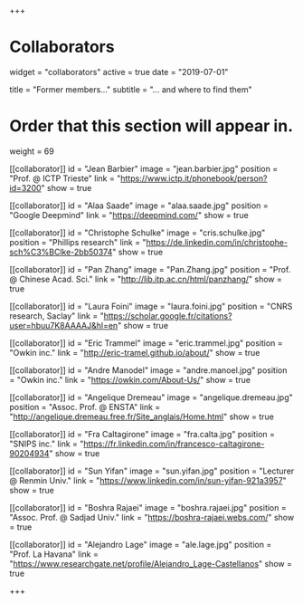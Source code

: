 +++
# Collaborators
widget = "collaborators"
active = true
date = "2019-07-01"

title = "Former members..."
subtitle = "... and where to find them"

# Order that this section will appear in.
weight = 69

[[collaborator]]
	id = "Jean Barbier"
	image = "jean.barbier.jpg"
	position = "Prof. @ ICTP Trieste"
	link = "https://www.ictp.it/phonebook/person?id=3200"
	show = true

[[collaborator]]
	id = "Alaa Saade"
	image = "alaa.saade.jpg"
	position = "Google Deepmind"
	link = "https://deepmind.com/"
	show = true

[[collaborator]]
	id = "Christophe Schulke"
	image = "cris.schulke.jpg"
	position = "Phillips research"
	link = "https://de.linkedin.com/in/christophe-sch%C3%BClke-2bb50374"
	show = true

[[collaborator]]
	id = "Pan Zhang"
	image = "Pan.Zhang.jpg"
	position = "Prof. @ Chinese Acad. Sci."
	link = "http://lib.itp.ac.cn/html/panzhang/"
	show = true

[[collaborator]]
        id = "Laura Foini"
        image = "laura.foini.jpg"
        position = "CNRS research, Saclay"
        link = "https://scholar.google.fr/citations?user=hbuu7K8AAAAJ&hl=en"
        show = true

[[collaborator]]
	id = "Eric Trammel"
        image = "eric.trammel.jpg"
	position = "Owkin inc."
	link = "http://eric-tramel.github.io/about/"
	show = true

[[collaborator]]
	id = "Andre Manodel"
        image = "andre.manoel.jpg"
	position = "Owkin inc."
	link = "https://owkin.com/About-Us/"
	show = true

[[collaborator]]
	id = "Angelique Dremeau"
        image = "angelique.dremeau.jpg"
	position = "Assoc. Prof. @ ENSTA"
	link = "http://angelique.dremeau.free.fr/Site_anglais/Home.html"
	show = true

[[collaborator]]
	id = "Fra Caltagirone"
        image = "fra.calta.jpg"
	position = "SNIPS inc."
	link = "https://fr.linkedin.com/in/francesco-caltagirone-90204934"
	show = true


[[collaborator]]
        id = "Sun Yifan"
        image = "sun.yifan.jpg"
        position =  "Lecturer @ Renmin Univ."
        link = "https://www.linkedin.com/in/sun-yifan-921a3957"
        show = true

[[collaborator]]
        id = "Boshra Rajaei"
        image = "boshra.rajaei.jpg"
        position =  "Assoc. Prof. @ Sadjad Univ."
        link = "https://boshra-rajaei.webs.com/"
        show = true
	
[[collaborator]]
	id = "Alejandro Lage"
	image = "ale.lage.jpg"
	position =  "Prof. La Havana"
        link = "https://www.researchgate.net/profile/Alejandro_Lage-Castellanos"
	show = true

+++
